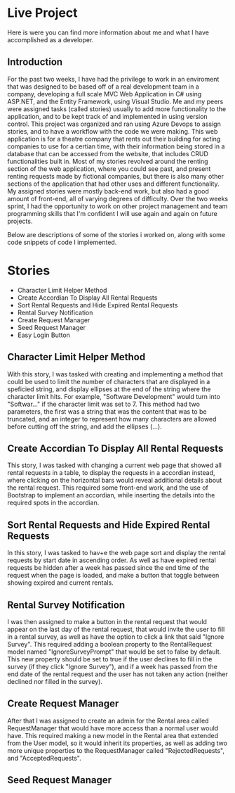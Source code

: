 # Live Project
Here is were you can find more information about me and what I have accomplished as a developer.
## Introduction
For the past two weeks, I have had the privilege to work in an enviroment that was designed to be based off of a real development team in a company, developing a full scale MVC Web Application in C# using ASP.NET, and the Entity Framework, using Visual Studio. Me and my peers were assigned tasks (called stories) usually to add more functionality to the application, and to be kept track of and implemented in using version control. This project was organized and ran using Azure Devops to assign stories, and to have a workflow with the code we were making. This web application is for a theatre company that rents out their building for acting companies to use for a certian time, with their information being stored in a database that can be accessed from the website, that includes CRUD functionalities built in. Most of my stories revolved around the renting section of the web application, where you could see past, and present renting requests made by fictional companies, but there is also many other sections of the application that had other uses and different functionality. My assigned stories were mostly back-end work, but also had a good amount of front-end, all of varying degrees of difficulty. Over the two weeks sprint, I had the opportunity to work on other project management and team programming skills that I'm confident I will use again and again on future projects.

Below are descriptions of some of the stories i worked on, along with some code snippets of code I implemented. 
# Stories
* Character Limit Helper Method
* Create Accordian To Display All Rental Requests
* Sort Rental Requests and Hide Expired Rental Requests
* Rental Survey Notification
* Create Request Manager
* Seed Request Manager
* Easy Login Button

## Character Limit Helper Method
With this story, I was tasked with creating and implementing a method that could be used to limit the number of characters that are displayed in a speficied string, and display ellipses at the end of the string where the character limit hits. For example, "Software Development" would turn into "Softwar..." if the character limit was set to 7. This method had two parameters, the first was a string that was the content that was to be truncated, and an integer to represent how many characters are allowed before cutting off the string, and add the ellipses (...).


## Create Accordian To Display All Rental Requests
This story, I was tasked with changing a current web page that showed all rental requests in a table, to display the requests in a accordian instead, where clicking on the horizontal bars would reveal additional details about the rental request. This required some front-end work, and the use of Bootstrap to implement an accordian, while inserting the details into the required spots in the accordian.   


## Sort Rental Requests and Hide Expired Rental Requests
In this story, I was tasked to hav+e the web page sort and display the rental requests by start date in ascending order. As well as have expired rental requests be hidden after a week has passed since the end time of the request when the page is loaded, and make a button that toggle between showing expired and current rentals.


## Rental Survey Notification
I was then assigned to make a button in the rental request that would appear on the last day of the rental request, that would invite the user to fill in a rental survey, as well as have the option to click a link that said "Ignore Survey". This required adding a boolean property to the RentalRequest model named "IgnoreSurveyPrompt" that would be set to false by default. This new property should be set to true if the user declines to fill in the survey (if they click "Ignore Survey"), and if a week has passed from the end date of the rental request and the user has not taken any action (neither declined nor filled in the survey).


## Create Request Manager
After that I was assigned to create an admin for the Rental area called RequestManager that would have more access than a normal user would have. This required making a new model in the Rental area that extended from the User model, so it would inherit its properties, as well as adding two more unique properties to the RequestManager called "RejectedRequests", and "AcceptedRequests".


## Seed Request Manager
